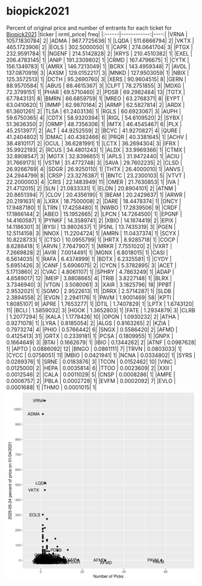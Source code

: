 # biopick2021
Percent of original price and number of entrants for each ticket for [Biopick2021](https://twitter.com/hashtag/Biopick2021)
|ticker |   nrml_price| freq|
|:------|------------:|----:|
|VRNA   | 1057.1830784|    2|
|ADMA   |  967.7725636|    1|
|LQDA   |  511.6666794|    2|
|VKTX   |  465.1723906|    2|
|EOLS   |  302.5000050|    1|
|CAPR   |  274.0641704|    3|
|PTGX   |  232.9591784|    1|
|NGENF  |  214.5142828|    2|
|KRYS   |  210.4510382|    1|
|EXEL   |  206.4783145|    1|
|ANIP   |  191.2309802|    1|
|CRMD   |  167.4796675|    1|
|CYTK   |  156.1349783|    1|
|AMRX   |  146.7213049|    1|
|BCRX   |  143.4959348|    7|
|AVDL   |  137.0870919|    3|
|AXSM   |  129.0152217|    3|
|MNKD   |  127.9503059|    1|
|NBIX   |  125.3572513|    1|
|DCTH   |   95.2690760|    3|
|XERS   |   90.9604515|    8|
|GERN   |   88.9570584|    1|
|ABUS   |   88.4615367|    3|
|CLPT   |   78.2751855|    3|
|MDXG   |   72.3799151|    1|
|PHAR   |   69.5710460|    2|
|PDSB   |   69.2982484|   13|
|TGTX   |   67.7843131|    8|
|BMRN   |   66.6859759|    1|
|MREO   |   63.2768371|    8|
|EYPT   |   63.0410620|    1|
|IMMP   |   62.9870164|    2|
|ARMP   |   62.5827814|    2|
|ARDX   |   61.3601261|    2|
|TLSA   |   61.2403136|    1|
|RGLS   |   60.6923067|    3|
|AUPH   |   59.6750365|    4|
|CDTX   |   58.9320394|    1|
|RIGL   |   54.6109520|    2|
|SYBX   |   51.3636350|    2|
|ORMP   |   48.7356306|    1|
|IMTX   |   46.4545467|    6|
|PLX    |   45.2513977|    2|
|ALT    |   44.9252559|    2|
|BCYC   |   41.9270827|    4|
|QURE   |   41.2404802|    1|
|DMAC   |   40.4382466|    6|
|PRQR   |   40.3381645|    1|
|ACHV   |   38.4810117|    2|
|OCUL   |   36.6281991|    1|
|LCTX   |   36.2694304|    3|
|IFRX   |   35.9922193|    2|
|RCUS   |   34.4801243|    1|
|ALDX   |   33.9969366|    1|
|CTMX   |   32.8908547|    3|
|MGTX   |   32.8396651|    1|
|APLS   |   31.9472440|    1|
|ACIU   |   31.7669173|    1|
|VSTM   |   31.4772748|    3|
|SAVA   |   29.7602235|    2|
|CLSD   |   26.9266769|    4|
|SDGR   |   26.9250110|    1|
|THTX   |   26.4000010|    1|
|ANVS   |   24.2944799|    8|
|CRSP   |   23.3276387|    1|
|BNTC   |   23.2300103|    5|
|VTVT   |   22.2000003|    4|
|CRIS   |   22.1483949|   11|
|OMER   |   21.7630853|    1|
|IVA    |   21.4712015|    2|
|SLN    |   21.0833331|    1|
|ELDN   |   20.8904101|    2|
|ATNM   |   20.8651394|    7|
|CLOV   |   20.4356190|    1|
|BEAM   |   20.2429637|    1|
|ARWR   |   20.2191631|    8|
|LXRX   |   18.7500008|    2|
|DARE   |   18.4478374|    1|
|ONCY   |   17.9487180|    1|
|LTRN   |   17.4258480|    1|
|NWBO   |   17.2839506|    9|
|CRDF   |   17.1866144|    2|
|ABEO   |   15.1952665|    2|
|LPCN   |   14.7264500|    1|
|EPGNF  |   14.4160587|    1|
|PYNKF  |   14.3589741|    2|
|XBIO   |   14.1674419|    2|
|EPIX   |   14.1186301|    3|
|BYSI   |   13.9802637|    1|
|PSNL   |   13.7435319|    3|
|PGEN   |   12.5114158|    3|
|NNOX   |   11.2204724|    1|
|AMRN   |   11.0437374|    1|
|SCYX   |   10.8228733|    1|
|CTSO   |   10.0955799|    1|
|HRTX   |    8.9285718|    1|
|COCP   |    8.6288418|    1|
|ARVN   |    7.7647907|    1|
|MRKR   |    7.7551020|    2|
|VXRT   |    7.2669828|    2|
|AVIR   |    7.0014491|    1|
|MGNX   |    6.8018015|    1|
|CASI   |    6.5614035|    1|
|RAFA   |    6.4374999|    1|
|BDTX   |    6.2325581|    1|
|CYDY   |    5.6951426|    3|
|CANF   |    5.6906075|    2|
|CYCN   |    5.3782895|    3|
|ACET   |    5.1713860|    2|
|CVAC   |    4.8061107|    1|
|SPHRY  |    4.7863249|    1|
|ADAP   |    4.6589017|   12|
|MEIP   |    3.8808665|    4|
|TRIB   |    3.8227148|    1|
|BLRX   |    3.7346940|    3|
|VTGN   |    3.5080061|    3|
|XAIR   |    3.1825796|   18|
|PPBT   |    2.9532021|    1|
|SGMO   |    2.9522613|   11|
|DRRX   |    2.5714287|    1|
|SLDB   |    2.3894558|    2|
|EVGN   |    2.2941176|    1|
|PAVM   |    1.9001469|   58|
|KPTI   |    1.8085107|    9|
|APRE   |    1.7653277|    1|
|DTIL   |    1.7407829|    1|
|LPTX   |    1.6743120|   11|
|BCLI   |    1.5859032|    3|
|HOOK   |    1.3652803|    1|
|FATE   |    1.2934879|    3|
|CLRB   |    1.2077294|    5|
|KALA   |    1.1778426|   10|
|OPGN   |    1.0930232|    2|
|ATHA   |    0.9271078|    1|
|LYRA   |    0.8185054|    2|
|ALGS   |    0.8163265|    2|
|KZIA   |    0.7973274|    4|
|PHIO   |    0.5766442|    6|
|SNGX   |    0.5586420|    2|
|AFMD   |    0.4125413|   31|
|GRTX   |    0.2339181|    1|
|PCSA   |    0.1809955|    1|
|GNPX   |    0.1664649|    3|
|BTAI   |    0.1662679|    1|
|IBIO   |    0.1344262|    2|
|ATNF   |    0.0987628|    1|
|APTO   |    0.0886092|   12|
|BNGO   |    0.0861111|    7|
|TRVN   |    0.0803033|    1|
|CYCC   |    0.0758051|   11|
|MBIO   |    0.0421941|    1|
|NCNA   |    0.0334802|    1|
|SYRS   |    0.0289376|    1|
|SRNE   |    0.0183876|    3|
|TCON   |    0.0152462|   10|
|VINC   |    0.0125000|    2|
|HEPA   |    0.0035814|    6|
|TTOO   |    0.0023609|    2|
|XXII   |    0.0012546|    2|
|CALA   |    0.0011029|    5|
|CNSP   |    0.0008286|    1|
|AMPE   |    0.0006757|    2|
|PBLA   |    0.0002728|    1|
|EVFM   |    0.0002092|    7|
|EVLO   |    0.0001688|    1|
|THMO   |    0.0001015|    1|
![retvspicks](biopicks.png?raw=true)
